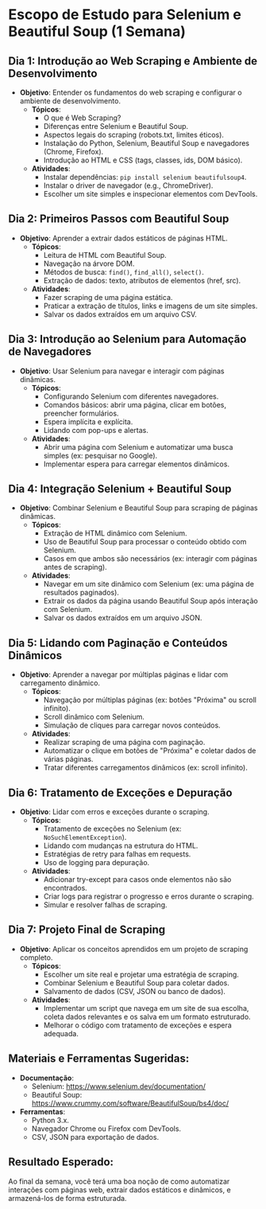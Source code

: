 # Escopo de Estudo para Selenium e Beautiful Soup (1 Semana)

## Dia 1: Introdução ao Web Scraping e Ambiente de Desenvolvimento
- **Objetivo**: Entender os fundamentos do web scraping e configurar o ambiente de desenvolvimento.
  - **Tópicos**:
    - O que é Web Scraping?
    - Diferenças entre Selenium e Beautiful Soup.
    - Aspectos legais do scraping (robots.txt, limites éticos).
    - Instalação do Python, Selenium, Beautiful Soup e navegadores (Chrome, Firefox).
    - Introdução ao HTML e CSS (tags, classes, ids, DOM básico).
  - **Atividades**:
    - Instalar dependências: `pip install selenium beautifulsoup4`.
    - Instalar o driver de navegador (e.g., ChromeDriver).
    - Escolher um site simples e inspecionar elementos com DevTools.

## Dia 2: Primeiros Passos com Beautiful Soup
- **Objetivo**: Aprender a extrair dados estáticos de páginas HTML.
  - **Tópicos**:
    - Leitura de HTML com Beautiful Soup.
    - Navegação na árvore DOM.
    - Métodos de busca: `find()`, `find_all()`, `select()`.
    - Extração de dados: texto, atributos de elementos (href, src).
  - **Atividades**:
    - Fazer scraping de uma página estática.
    - Praticar a extração de títulos, links e imagens de um site simples.
    - Salvar os dados extraídos em um arquivo CSV.

## Dia 3: Introdução ao Selenium para Automação de Navegadores
- **Objetivo**: Usar Selenium para navegar e interagir com páginas dinâmicas.
  - **Tópicos**:
    - Configurando Selenium com diferentes navegadores.
    - Comandos básicos: abrir uma página, clicar em botões, preencher formulários.
    - Espera implícita e explícita.
    - Lidando com pop-ups e alertas.
  - **Atividades**:
    - Abrir uma página com Selenium e automatizar uma busca simples (ex: pesquisar no Google).
    - Implementar espera para carregar elementos dinâmicos.

## Dia 4: Integração Selenium + Beautiful Soup
- **Objetivo**: Combinar Selenium e Beautiful Soup para scraping de páginas dinâmicas.
  - **Tópicos**:
    - Extração de HTML dinâmico com Selenium.
    - Uso de Beautiful Soup para processar o conteúdo obtido com Selenium.
    - Casos em que ambos são necessários (ex: interagir com páginas antes de scraping).
  - **Atividades**:
    - Navegar em um site dinâmico com Selenium (ex: uma página de resultados paginados).
    - Extrair os dados da página usando Beautiful Soup após interação com Selenium.
    - Salvar os dados extraídos em um arquivo JSON.

## Dia 5: Lidando com Paginação e Conteúdos Dinâmicos
- **Objetivo**: Aprender a navegar por múltiplas páginas e lidar com carregamento dinâmico.
  - **Tópicos**:
    - Navegação por múltiplas páginas (ex: botões "Próxima" ou scroll infinito).
    - Scroll dinâmico com Selenium.
    - Simulação de cliques para carregar novos conteúdos.
  - **Atividades**:
    - Realizar scraping de uma página com paginação.
    - Automatizar o clique em botões de "Próxima" e coletar dados de várias páginas.
    - Tratar diferentes carregamentos dinâmicos (ex: scroll infinito).

## Dia 6: Tratamento de Exceções e Depuração
- **Objetivo**: Lidar com erros e exceções durante o scraping.
  - **Tópicos**:
    - Tratamento de exceções no Selenium (ex: `NoSuchElementException`).
    - Lidando com mudanças na estrutura do HTML.
    - Estratégias de retry para falhas em requests.
    - Uso de logging para depuração.
  - **Atividades**:
    - Adicionar try-except para casos onde elementos não são encontrados.
    - Criar logs para registrar o progresso e erros durante o scraping.
    - Simular e resolver falhas de scraping.

## Dia 7: Projeto Final de Scraping
- **Objetivo**: Aplicar os conceitos aprendidos em um projeto de scraping completo.
  - **Tópicos**:
    - Escolher um site real e projetar uma estratégia de scraping.
    - Combinar Selenium e Beautiful Soup para coletar dados.
    - Salvamento de dados (CSV, JSON ou banco de dados).
  - **Atividades**:
    - Implementar um script que navega em um site de sua escolha, coleta dados relevantes e os salva em um formato estruturado.
    - Melhorar o código com tratamento de exceções e espera adequada.

## Materiais e Ferramentas Sugeridas:
- **Documentação**:
  - Selenium: https://www.selenium.dev/documentation/
  - Beautiful Soup: https://www.crummy.com/software/BeautifulSoup/bs4/doc/
- **Ferramentas**:
  - Python 3.x.
  - Navegador Chrome ou Firefox com DevTools.
  - CSV, JSON para exportação de dados.

## Resultado Esperado:
Ao final da semana, você terá uma boa noção de como automatizar interações com páginas web, extrair dados estáticos e dinâmicos, e armazená-los de forma estruturada.
